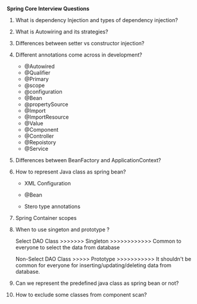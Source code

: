 **Spring Core Interview Questions**
1) What is dependency Injection and types of dependency injection?

2) What is Autowiring and its strategies?

3) Differences between setter vs constructor injection?

4) Different annotations come across in development?
     * @Autowired
     * @Qualifier 
     * @Primary
     * @scope
     * @configuration
     * @Bean
     * @propertySource
     * @Import
     * @ImportResource
     * @Value
     * @Component
     * @Controller
     * @Repoistory
     * @Service

5) Differences between BeanFactory and ApplicationContext?

6) How to represent Java class as spring bean?
  
    * XML Configuration

    * @Bean 

    * Stero type annotations

7) Spring Container scopes

8) When to use singeton and prototype ?

     Select DAO Class >>>>>>> Singleton  >>>>>>>>>>>> Common to everyone to select the data from database

     Non-Select DAO Class >>>>> Prototype >>>>>>>>>>> It shouldn't be common for everyone for inserting/updating/deleting data from database.

9) Can we represent the predefined java class as spring bean or not?

10) How to exclude some classes from component scan?
